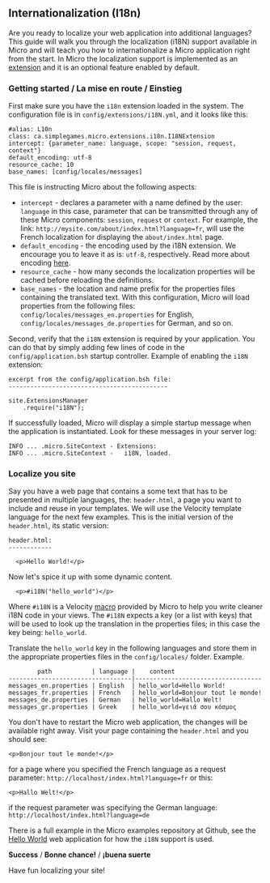 ## Internationalization (I18n)

Are you ready to localize your web application into additional languages? This guide will walk you through the localization (i18N) support available in Micro and will teach you how to internationalize a Micro application right from the start. In Micro the localization support is implemented as an [extension](/extensions.md) and it is an optional feature enabled by default.

### Getting started / La mise en route / Einstieg
First make sure you have the `i18n` extension loaded in the system. The configuration file is in `config/extensions/i18N.yml`, and it looks like this:

    #alias: L10n
    class: ca.simplegames.micro.extensions.i18n.I18NExtension
    intercept: {parameter_name: language, scope: "session, request, context"}
    default_encoding: utf-8
    resource_cache: 10
    base_names: [config/locales/messages]
    
This file is instructing Micro about the following aspects:

  - `intercept` - declares a parameter with a name defined by the user: `language` in this case, parameter that can be transmitted through any of these Micro components: `session`, `request` or `context`. For example, the link: `http://mysite.com/about/index.html?language=fr`, will use the French localization for displaying the `about/index.html` page.
  - `default_encoding` - the encoding used by the i18N extension. We encourage you to leave it as is: `utf-8`, respectively. Read more about encoding [here](http://en.wikipedia.org/wiki/UTF-8).
  - `resource_cache` - how many seconds the localization properties will be cached before reloading the definitions.
  - `base_names` - the location and name prefix for the properties files containing the translated text. With this configuration, Micro will load properties from the following files: `config/locales/messages_en.properties` for English, `config/locales/messages_de.properties` for German, and so on.

Second, verify that the `i18N` extension is required by your application. You can do that by simply adding few lines of code in the `config/application.bsh` startup controller. Example of enabling the `i18N` extension:

    excerpt from the config/application.bsh file:
    --------------------------------------------
    
    site.ExtensionsManager
        .require("i18N");

If successfully loaded, Micro will display a simple startup message when the application is instantiated. Look for these messages in your server log:

    INFO ... .micro.SiteContext - Extensions:
    INFO ... .micro.SiteContext -   i18N, loaded.

### Localize you site
Say you have a web page that contains a some text that has to be presented in multiple languages, the: `header.html`, a page you want to include and reuse in your templates. We will use the Velocity template language for the next few examples. This is the initial version of the `header.html`, its static version:

    header.html:
    ------------
    
      <p>Hello World!</p>
      
Now let's spice it up with some dynamic content.

      <p>#i18N("hello_world")</p>

Where `#i18N` is a Velocity [macro](http://people.apache.org/~henning/velocity/html/ch07.html) provided by Micro to help you write cleaner i18N code in your views. The `#i18N` expects a key (or a list with keys) that will be used to look up the translation in the properties files; in this case the key being: `hello_world`.

Translate the `hello_world` key in the following languages and store them in the appropriate properties files in the `config/locales/` folder. Example.

            path           | language |    content
    ----------------------------------|-----------------------------------
    messages_en.properties | English  | hello_world=Hello World!
    messages_fr.properties | French   | hello_world=Bonjour tout le monde!
    messages_de.properties | German   | hello_world=Hallo Welt!
    messages_gr.properties | Greek    | hello_world=γειά σου κόσμος
    
You don't have to restart the Micro web application, the changes will be available right away. Visit your page containing the `header.html` and you should see:

    <p>Bonjour tout le monde!</p>   
    
for a page where you specified the French language as a request parameter: `http://localhost/index.html?language=fr` or this:

    <p>Hallo Welt!</p>
if the request parameter was specifying the German language: `http://localhost/index.html?language=de`

There is a full example in the Micro examples repository at Github, see the [Hello World](https://github.com/florinpatrascu/micro-examples/tree/master/hello_world) web application for how the `i18N` support is used. 

**Success** / **Bonne chance!** / **¡buena suerte**

Have fun localizing your site!

